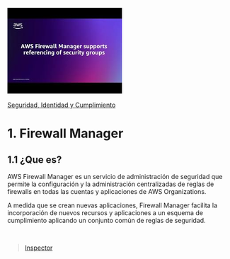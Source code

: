 ![Amazon Firewall Manager](../../00_assets/Seguridad,%20identidad%20y%20cumplimiento/firewallManager-logo.jpeg)

[Seguridad, Identidad y Cumplimiento](../../5-Seguridad_Identidad_y_Cumplimiento/)

# 1. Firewall Manager

## 1.1 ¿Que es?

AWS Firewall Manager es un servicio de administración de seguridad que permite la configuración y la administración centralizadas de reglas de firewalls en todas las cuentas y aplicaciones de AWS Organizations. 

A medida que se crean nuevas aplicaciones, Firewall Manager facilita la incorporación de nuevos recursos y aplicaciones a un esquema de cumplimiento aplicando un conjunto común de reglas de seguridad.


<br/>

> [Inspector](./shield.md)

<br/>